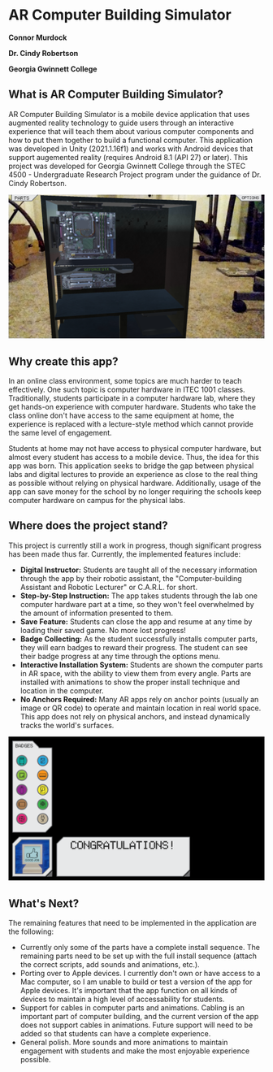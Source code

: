 # AR Computer Building Simulator
**Connor Murdock**

**Dr. Cindy Robertson**

**Georgia Gwinnett College**

## What is AR Computer Building Simulator?
  AR Computer Building Simulator is a mobile device application that uses augmented reality technology to guide users through an interactive experience that will teach them about various computer components and how to put them together to build a functional computer. This application was developed in Unity (2021.1.16f1) and works with Android devices that support augemented reality (requires Android 8.1 (API 27) or later). This project was developed for Georgia Gwinnett College through the STEC 4500 - Undergraduate Research Project program under the guidance of Dr. Cindy Robertson.
  
![Screenshot from the app of the computer case with some hardware parts installed.](/Photos/ARPreview.png)

## Why create this app?
  In an online class environment, some topics are much harder to teach effectively. One such topic is computer hardware in ITEC 1001 classes. Traditionally, students participate in a computer hardware lab, where they get hands-on experience with computer hardware. Students who take the class online don't have access to the same equipment at home, the experience is replaced with a lecture-style method which cannot provide the same level of engagement.
  
  Students at home may not have access to physical computer hardware, but almost every student has access to a mobile device. Thus, the idea for this app was born. This application seeks to bridge the gap between physical labs and digital lectures to provide an experience as close to the real thing as possible without relying on physical hardware. Additionally, usage of the app can save money for the school by no longer requiring the schools keep computer hardware on campus for the physical labs.

## Where does the project stand?
  This project is currently still a work in progress, though significant progress has been made thus far. Currently, the implemented features include:
  - **Digital Instructor:** Students are taught all of the necessary information through the app by their robotic assistant, the "Computer-building Assistant and Robotic Lecturer" or C.A.R.L. for short.
  - **Step-by-Step Instruction:** The app takes students through the lab one computer hardware part at a time, so they won't feel overwhelmed by the amount of information presented to them.
  - **Save Feature:** Students can close the app and resume at any time by loading their saved game. No more lost progress!
  - **Badge Collecting:** As the student successfully installs computer parts, they will earn badges to reward their progress. The student can see their badge progress at any time through the options menu.
  - **Interactive Installation System:** Students are shown the computer parts in AR space, with the ability to view them from every angle. Parts are installed with animations to show the proper install technique and location in the computer.
  - **No Anchors Required:** Many AR apps rely on anchor points (usually an image or QR code) to operate and maintain location in real world space. This app does not rely on physical anchors, and instead dynamically tracks the world's surfaces.

![Screenshot from the app of the badges collected screen, where the user has earned all of the badges by installing all of the computer parts.](/Photos/BadgeScreen.png)

## What's Next?
  The remaining features that need to be implemented in the application are the following:
  - Currently only some of the parts have a complete install sequence. The remaining parts need to be set up with the full install sequence (attach the correct scripts, add sounds and animations, etc.).
  - Porting over to Apple devices. I currently don't own or have access to a Mac computer, so I am unable to build or test a version of the app for Apple devices. It's important that the app function on all kinds of devices to maintain a high level of accessability for students.
  - Support for cables in computer parts and animations. Cabling is an important part of computer building, and the current version of the app does not support cables in animations. Future support will need to be added so that students can have a complete experience.
  - General polish. More sounds and more animations to maintain engagement with students and make the most enjoyable experience possible.
